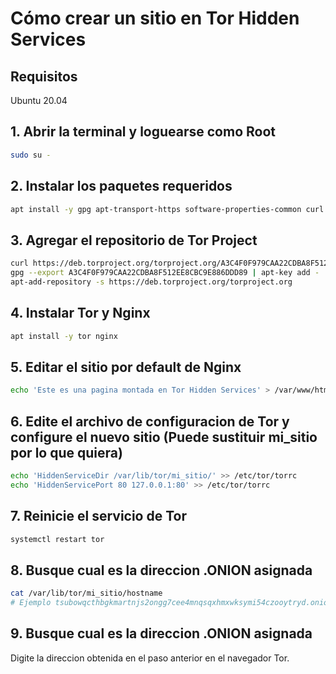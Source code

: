 # Cómo crear un sitio en Tor Hidden Services

## Requisitos

Ubuntu 20.04

## 1. Abrir la terminal y loguearse como Root
```bash
sudo su -
```
## 2. Instalar los paquetes requeridos
```bash
apt install -y gpg apt-transport-https software-properties-common curl
```
## 3. Agregar el repositorio de Tor Project
```bash
curl https://deb.torproject.org/torproject.org/A3C4F0F979CAA22CDBA8F512EE8CBC9E886DDD89.asc | gpg --import
gpg --export A3C4F0F979CAA22CDBA8F512EE8CBC9E886DDD89 | apt-key add -
apt-add-repository -s https://deb.torproject.org/torproject.org
```
## 4. Instalar Tor y Nginx
```bash
apt install -y tor nginx
```
## 5. Editar el sitio por default de Nginx
```bash
echo 'Este es una pagina montada en Tor Hidden Services' > /var/www/html/index.nginx-debian.html
```
## 6. Edite el archivo de configuracion de Tor y configure el nuevo sitio (Puede sustituir mi_sitio por lo que quiera)
```bash
echo 'HiddenServiceDir /var/lib/tor/mi_sitio/' >> /etc/tor/torrc
echo 'HiddenServicePort 80 127.0.0.1:80' >> /etc/tor/torrc
```
## 7. Reinicie el servicio de Tor
```bash
systemctl restart tor
```
## 8. Busque cual es la direccion .ONION asignada
```bash
cat /var/lib/tor/mi_sitio/hostname
# Ejemplo tsubowqcthbgkmartnjs2ongg7cee4mnqsqxhmxwksymi54czooytryd.onion
```
## 9. Busque cual es la direccion .ONION asignada
Digite la direccion obtenida en el paso anterior en el navegador Tor.
